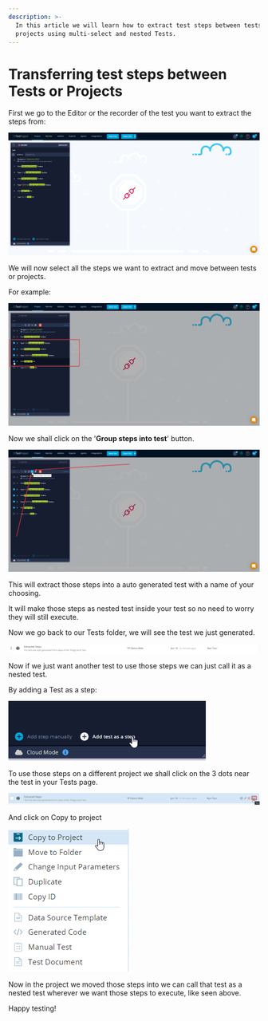 ```yaml
---
description: >-
  In this article we will learn how to extract test steps between tests and
  projects using multi-select and nested Tests.
---
```


# Transferring test steps between Tests or Projects

First we go to the Editor or the recorder of the test you want to extract the steps from:

![](<../../.gitbook/assets/image (507).png>)

We will now select all the steps we want to extract and move between tests or projects.

For example:

![](<../../.gitbook/assets/image (491).png>)

Now we shall click on the '**Group steps into test**' button.

![](<../../.gitbook/assets/image (549).png>)

This will extract those steps into a auto generated test with a name of your choosing.

It will make those steps as nested test inside your test so no need to worry they will still execute.

Now we go back to our Tests folder, we will see the test we just generated.

![](<../../.gitbook/assets/image (500).png>)

Now if we just want another test to use those steps we can just call it as a nested test.

By adding a Test as a step:

![](<../../.gitbook/assets/image (470) (1) (1).png>)

To use those steps on a different project we shall click on the 3 dots near the test in your Tests page.

![](<../../.gitbook/assets/image (516).png>)

And click on Copy to project

![](<../../.gitbook/assets/image (466).png>)

Now in the project we moved those steps into we can call that test as a nested test wherever we want those steps to execute, like seen above.

Happy testing!
